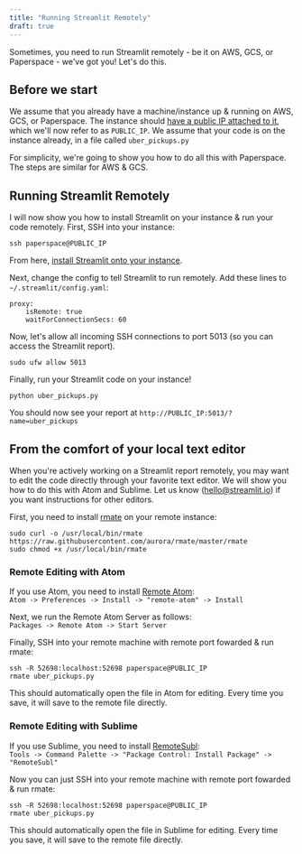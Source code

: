 ```yaml
---
title: "Running Streamlit Remotely"
draft: true
---
```


Sometimes, you need to run Streamlit remotely -  be it on AWS, GCS, or Paperspace - we've got you! 
Let's do this.

## Before we start
We assume that you already have a machine/instance up & running on AWS, GCS, or Paperspace. The instance should [have a public IP attached to it](https://paperspace.zendesk.com/hc/en-us/articles/236362888-Public-IPs#%E2%80%9Cassign%E2%80%9D),
which we'll now refer to as `PUBLIC_IP`. We assume that your code is on the instance already, in a file called `uber_pickups.py`

For simplicity, we're going to show you how to do all this with Paperspace. The steps are similar for AWS & GCS.

## Running Streamlit Remotely

I will now show you how to install Streamlit on your instance & run your code remotely. First, SSH into your instance: 
```
ssh paperspace@PUBLIC_IP
```
From here, [install Streamlit onto your instance](/docs/installation/).

Next, change the config to tell Streamlit to run remotely. Add these lines to `~/.streamlit/config.yaml`: 

```
proxy:
    isRemote: true
    waitForConnectionSecs: 60
```

Now, let's allow all incoming SSH connections to port 5013 (so you can access the Streamlit report). 
```
sudo ufw allow 5013
```

Finally, run your Streamlit code on your instance!
```
python uber_pickups.py
```

You should now see your report at `http://PUBLIC_IP:5013/?name=uber_pickups`

## From the comfort of your local text editor
When you're actively working on a Streamlit report remotely, you may want to edit the code directly through 
your favorite text editor. We will show you how to do this with Atom and Sublime. Let us know (<hello@streamlit.io>) if you want instructions for other editors.

First, you need to install [rmate](https://github.com/textmate/rmate) on your remote instance:
```
sudo curl -o /usr/local/bin/rmate https://raw.githubusercontent.com/aurora/rmate/master/rmate
sudo chmod +x /usr/local/bin/rmate
```

### Remote Editing with Atom 
If you use Atom, you need to install [Remote Atom](https://atom.io/packages/remote-atom): \
`Atom -> Preferences -> Install -> "remote-atom" -> Install`


Next, we run the Remote Atom Server as follows: \
`Packages -> Remote Atom -> Start Server`


Finally, SSH into your remote machine with remote port fowarded & run rmate:
```
ssh -R 52698:localhost:52698 paperspace@PUBLIC_IP
rmate uber_pickups.py
```

This should automatically open the file in Atom for editing. Every time you save, it will save to the remote file directly.

### Remote Editing with Sublime
If you use Sublime, you need to install [RemoteSubl](https://github.com/randy3k/RemoteSubl): \
`Tools -> Command Palette -> "Package Control: Install Package" -> "RemoteSubl"`

Now you can just SSH into your remote machine with remote port fowarded & run rmate:
```
ssh -R 52698:localhost:52698 paperspace@PUBLIC_IP
rmate uber_pickups.py
```
This should automatically open the file in Sublime for editing. Every time you save, it will save to the remote file directly.


